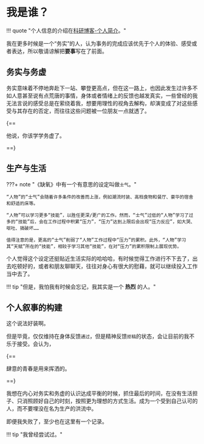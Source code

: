 # 我是谁？

!!! quote "个人信息的介绍在[科研博客-个人简介](https://jesseht.fun/2About_Me)。"

我在更多时候是一个“务实”的人，认为事务的完成应该优先于个人的体验、感受或者表达，所以敬请谅解把<b>要事</b>写在了前面。

## 务实与务虚

务实意味着不停地奔赴下一站、攀登更高点，但在这一路上，也因此发生过许多不如人意甚至说有点荒唐的事情，身体或者情绪上的反馈也越发真实，一些曾经的我无法言说的感受总是在萦绕着我，想要用理性的视角去解构，却演变成了对这些感受与其存在的否定，而往往这些问题被一位朋友一点就透了。

{==

他说，你该学学务虚了。

==}

## 生产与生活

???+ note "《缺氧》中有一个有意思的设定叫做`士气`。"
    
    “人物”的“士气”会随着许多条件的改善而上涨，例如潮流时装、高档食物和餐厅、豪华的宿舍和舒适的床等。
    
    “人物”可以学习更多“技能”，以胜任更深/更广的工作。然而，“士气”过低的“人物”学习了过多的“技能”后，会在工作过程中积累“压力”，“压力”达到上限后会出现“压力反应”，如大哭、呕吐、搞破坏……

    值得注意的是，更高的“士气”削弱了“人物”工作过程中“压力”的累积。此外，“人物”学习其“天赋”所在的“技能”，相较于学习其他“技能”，在对“压力”的累积限制上展现优势。

个人觉得这个设定还挺贴近生活实际的哈哈哈，有时候觉得工作进行不下去了，出去吃顿好的，或者和朋友聊聊天，往往对身心有很大的慰藉，就可以继续投入工作当中去了。

!!! tip "但是，我怕我有时候会忘记，我其实是一个 <b>热烈</b> 的人。"

## 个人叙事的构建

这个说法好装啊。

但是毕竟，仅仅维持在身体反馈`通过`，但是精神反馈`拒稿`的状态，会让目前的我不乐于接受。会认为，

{==

肆意的青春是用来挥洒的。

==}

我想在内心对务实和务虚的认识达成平衡的时候，抓住最后的时间，在没有生活担子、只消照顾好自己的时刻，按照更为理想的方式生活。成为一个受到自己认可的人，而不要埋没在名为生产的洪流中。

即便我失败了，至少也在这里有一个记录。

!!! tip "我曾经尝试过。"